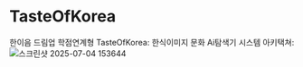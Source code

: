# TasteOfKorea
한이음 드림업 학점연계형 TasteOfKorea: 한식이미지 문화 Ai탐색기
시스템 아키택쳐:
![스크린샷 2025-07-04 153644](https://github.com/user-attachments/assets/a2b6801b-c095-45f4-a9ac-3869fe60bb3f)
